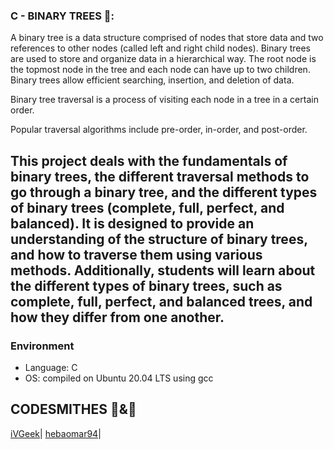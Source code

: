 ### C - BINARY TREES 🌴:

A binary tree is a data structure comprised of nodes that store data and two references to other nodes (called left and right child nodes). 
Binary trees are used to store and organize data in a hierarchical way. 
The root node is the topmost node in the tree and each node can have up to two children. Binary trees allow efficient searching, insertion, and deletion of data. 

Binary tree traversal is a process of visiting each node in a tree in a certain order. 

Popular traversal algorithms include pre-order, in-order, and post-order.



## This project deals with the fundamentals of binary trees, the different traversal methods to go through a binary tree, and the different types of binary trees (complete, full, perfect, and balanced). It is designed to provide an understanding of the structure of binary trees, and how to traverse them using various methods. Additionally, students will learn about the different types of binary trees, such as complete, full, perfect, and balanced trees, and how they differ from one another.


### Environment
* Language:  C
* OS: compiled on Ubuntu 20.04 LTS using gcc

## CODESMITHES 🦊&🌻

[iVGeek](https://github.com/iVGeek)|
[hebaomar94](https://github.com/hebaomar94)|

